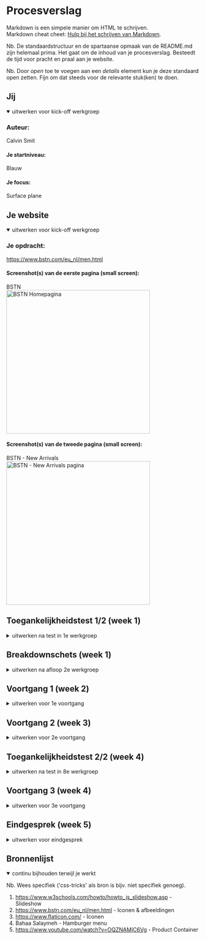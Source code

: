 # Procesverslag

Markdown is een simpele manier om HTML te schrijven.  
Markdown cheat cheet: [Hulp bij het schrijven van Markdown](https://github.com/adam-p/markdown-here/wiki/Markdown-Cheatsheet).

Nb. De standaardstructuur en de spartaanse opmaak van de README.md zijn helemaal prima. Het gaat om de inhoud van je procesverslag. Besteedt de tijd voor pracht en praal aan je website.

Nb. Door _open_ toe te voegen aan een _details_ element kun je deze standaard open zetten. Fijn om dat steeds voor de relevante stuk(ken) te doen.

## Jij

<details open>
  <summary>uitwerken voor kick-off werkgroep</summary>

### Auteur:

Calvin Smit

#### Je startniveau:

Blauw

#### Je focus:

Surface plane

</details>

## Je website

<details open>
  <summary>uitwerken voor kick-off werkgroep</summary>

### Je opdracht:

https://www.bstn.com/eu_nl/men.html

#### Screenshot(s) van de eerste pagina (small screen):

BSTN  
 <img src="readme-images/bstn_site_screenshot.jpg" width="375px" alt="BSTN Homepagina">

#### Screenshot(s) van de tweede pagina (small screen):

BSTN - New Arrivals
<img src="readme-images/bstn_newarrivals.png" width="375px" alt="BSTN - New Arrivals pagina">

</details>

## Toegankelijkheidstest 1/2 (week 1)

<details>
  <summary>uitwerken na test in 1e werkgroep</summary>

### Bevindingen

Lijst met je bevindingen die in de test naar voren kwamen:
-Ik vond de website niet zo makkelijk te gebruiken met een screenreader.

#### Screenreader

Hier korte omschrijving (met indien nodig afbeeldingen)
-De screenreader vond ik niet zo makkelijk in gebruik. Hij leest bijvoorbeeld niet alles op.

Hier een omschrijving van hoe het opgelost kan worden (met indien nodig afbeeldingen)
-Dit kan worden opgelost door semantisch correct te coderen en alt tags te gebruiken waar nodig.

#### Muis en Toetsenbord

Niet kunnen doen in 1e les.

#### Motoriek (shocks, elastiekjes)

Niet kunnen doen in de 1e les.

#### Visueel (brillen, contrast, kleurenblind, dark/light).

Niet kunnen doen in de 1e les.

</details>

## Breakdownschets (week 1)

<details>
  <summary>uitwerken na afloop 2e werkgroep</summary>
  
  ### de hele pagina: 
  <img src="readme-images/bstn_site_breakdown.jpg" width="375px" alt="breakdown van de hele pagina">

</details>

## Voortgang 1 (week 2)

<details>
  <summary>uitwerken voor 1e voortgang</summary>

### Stand van zaken

hier dit ging goed & dit was lastig (neem ook screenshots op van delen van je website en code)

### Verslag van meeting

hier na afloop snel de uitkomsten van de meeting vastleggen

Verbeterpunten:

- 2e 'nav' veranderen naar 'section';
- 'main section h3' veranderen naar een 'p';
- 'button' veranderen naar 'a href';

- Verder goede overzichtelijke code.

</details>

## Voortgang 2 (week 3)

<details>
  <summary>uitwerken voor 2e voortgang</summary>

### Stand van zaken

hier dit ging goed & dit was lastig (neem ook screenshots op van delen van je website en code)

### Verslag van meeting

hier na afloop snel de uitkomsten van de meeting vastleggen

- Ik was deze dag ziek.

</details>

## Toegankelijkheidstest 2/2 (week 4)

<details>
  <summary>uitwerken na test in 8e werkgroep</summary>

### Bevindingen

Lijst met je bevindingen die in de test naar voren kwamen (geef ook aan wat er verbeterd is):

#### Screenreader

Hier korte omschrijving (met indien nodig afbeeldingen)
-De screenreader vond ik niet zo makkelijk in gebruik. Hij leest bijvoorbeeld niet alles op.

Hier een omschrijving van hoe het opgelost kan worden (met indien nodig afbeeldingen)
-Dit kan worden opgelost door semantisch correct te coderen en alt tags te gebruiken waar nodig.

#### Muis en Toetsenbord

Hier korte omschrijving (met indien nodig afbeeldingen)

-Ik heb geen muis kunnen gebruiken, omdat ik een laptop heb. Met het toetsenbord navigeren was prima te doen.

#### Motoriek (shocks, elastiekjes)

Hier korte omschrijving (met indien nodig afbeeldingen)

-Ik ben erachter gekomendat het vooral zeer moeilijk is om te swipen met een slechte motoriek.

Hier een omschrijving van hoe het opgelost kan worden (met indien nodig afbeeldingen)

-Dit kan worden opgelost door zoveel mogelijk klikbare 'pijlen' toe te voegen zodat je kan drukken i.p.v. scrollen.

#### Visueel (brillen, contrast, kleurenblind, dark/light).

Hier korte omschrijving (met indien nodig afbeeldingen)

-Na alle brillen te hebben getest op de originele site, ben ik erachter gekomen dat het tegen veel visiestoornissen bestend is, behalve de bril met wazig zicht. De originele site gebruikt namelijk soms een zeer dun lettertype.

Hier een omschrijving van hoe het opgelost kan worden (met indien nodig afbeeldingen)

-Dit kan worden opgelost door het lettertype wat dikker te maken.

</details>

## Voortgang 3 (week 4)

<details>
  <summary>uitwerken voor 3e voortgang</summary>

### Stand van zaken

hier dit ging goed & dit was lastig (neem ook screenshots op van delen van je website en code)

-Momenteel heb ik een beetje tijdnood door een ander schoolvak waar ik ook veel tijd aan besteed.

### Verslag van meeting

hier na afloop snel de uitkomsten van de meeting vastleggen

- Verder de site uitwerken.

</details>

## Eindgesprek (week 5)

<details>
  <summary>uitwerken voor eindgesprek</summary>

### Je uitkomst - karakteristiek screenshots:

  <img src="readme-images/eigen_site.png" width="375px" alt="uitkomst opdracht 1">

### Dit ging goed/Heb ik geleerd:

-Ik heb tot zover de meeste details bijna hetzelfde kunnen maken als de originele website. Ik heb onder andere geleerd hoe je met behulp van JS een hamburger menu en slideshows kan maken, ook heb ik weer meer ervaring opgedaan met fouten in mijn code te doen oplossen.

  <img src="readme-images/eigen_bstn_slider.jpeg" width="375px" alt="top">

### Dit was lastig/Is niet gelukt:

-Wat voor mij lastiger ging was het werken zonder divs en met zo min mogelijk classes. Dit maakt het coderen voor mij veel tijdrovender.

Wat (nog) niet is gelukt is een blur achtergrond krijgen achter mijn hamburger menu, en de gehele site verder af te werken.

  <img src="readme-images/bummer_hamburger.jpeg" width="375px" alt="bummer">
</details>

## Bronnenlijst

<details open>
  <summary>continu bijhouden terwijl je werkt</summary>

Nb. Wees specifiek ('css-tricks' als bron is bijv. niet specifiek genoeg).

1. https://www.w3schools.com/howto/howto_js_slideshow.asp - Slideshow
2. https://www.bstn.com/eu_nl/men.html - Iconen & afbeeldingen
3. https://www.flaticon.com/ - Iconen
4. Bahaa Salaymeh - Hamburger menu
5. https://www.youtube.com/watch?v=OQZNAMjC6Vg - Product Container

</details>

